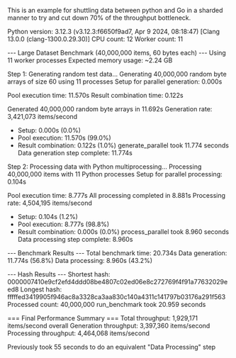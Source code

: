 This is an example for shuttling data between python and Go in a sharded manner to try and cut down 70% of the throughput bottleneck.

Python version: 3.12.3 (v3.12.3:f6650f9ad7, Apr  9 2024, 08:18:47) [Clang 13.0.0 (clang-1300.0.29.30)]
CPU count: 12
Worker count: 11

--- Large Dataset Benchmark (40,000,000 items, 60 bytes each) ---
Using 11 worker processes
Expected memory usage: ~2.24 GB

Step 1: Generating random test data...
Generating 40,000,000 random byte arrays of size 60 using 11 processes
Setup for parallel generation: 0.000s

Pool execution time: 11.570s
Result combination time: 0.122s

Generated 40,000,000 random byte arrays in 11.692s
Generation rate: 3,421,073 items/second
  - Setup: 0.000s (0.0%)
  - Pool execution: 11.570s (99.0%)
  - Result combination: 0.122s (1.0%)
generate_parallel took 11.774 seconds
Data generation step complete: 11.774s

Step 2: Processing data with Python multiprocessing...
Processing 40,000,000 items with 11 Python processes
Setup for parallel processing: 0.104s

Pool execution time: 8.777s
All processing completed in 8.881s
Processing rate: 4,504,195 items/second
  - Setup: 0.104s (1.2%)
  - Pool execution: 8.777s (98.8%)
  - Result combination: 0.000s (0.0%)
process_parallel took 8.960 seconds
Data processing step complete: 8.960s

--- Benchmark Results ---
Total benchmark time: 20.734s
Data generation: 11.774s (56.8%)
Data processing: 8.960s (43.2%)

--- Hash Results ---
Shortest hash: 0000007410e9cf2efd4ddd08be4807c02ed06e8c272769f4f91a77632029eed8
Longest hash: fffffed3419905f946ac8a3328ca3aa830c140a4311c141797b03176a291f563
Processed count: 40,000,000
run_benchmark took 20.959 seconds

=== Final Performance Summary ===
Total throughput: 1,929,171 items/second overall
Generation throughput: 3,397,360 items/second
Processing throughput: 4,464,068 items/second

Previously took 55 seconds to do an equivalent "Data Processing" step